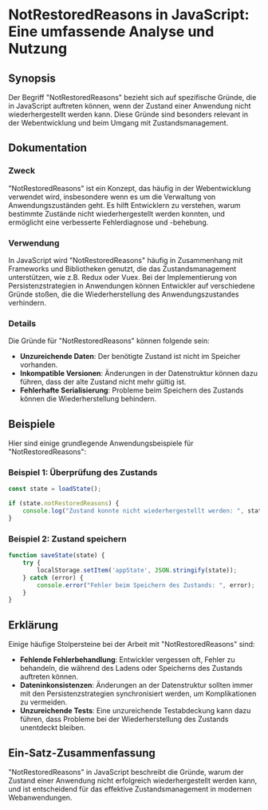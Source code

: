 <!--
Meta Description: # NotRestoredReasons in JavaScript: Eine umfassende Analyse und Nutzung ## Synopsis Der Begriff "NotRestoredReasons" bezieht sich auf spezifische Grün...
Meta Keywords: der, notrestoredreasons, die, des, javascript
-->

# NotRestoredReasons in JavaScript: Eine umfassende Analyse und Nutzung

## Synopsis
Der Begriff "NotRestoredReasons" bezieht sich auf spezifische Gründe, die in JavaScript auftreten können, wenn der Zustand einer Anwendung nicht wiederhergestellt werden kann. Diese Gründe sind besonders relevant in der Webentwicklung und beim Umgang mit Zustandsmanagement.

## Dokumentation
### Zweck
"NotRestoredReasons" ist ein Konzept, das häufig in der Webentwicklung verwendet wird, insbesondere wenn es um die Verwaltung von Anwendungszuständen geht. Es hilft Entwicklern zu verstehen, warum bestimmte Zustände nicht wiederhergestellt werden konnten, und ermöglicht eine verbesserte Fehlerdiagnose und -behebung.

### Verwendung
In JavaScript wird "NotRestoredReasons" häufig in Zusammenhang mit Frameworks und Bibliotheken genutzt, die das Zustandsmanagement unterstützen, wie z.B. Redux oder Vuex. Bei der Implementierung von Persistenzstrategien in Anwendungen können Entwickler auf verschiedene Gründe stoßen, die die Wiederherstellung des Anwendungszustandes verhindern.

### Details
Die Gründe für "NotRestoredReasons" können folgende sein:
- **Unzureichende Daten**: Der benötigte Zustand ist nicht im Speicher vorhanden.
- **Inkompatible Versionen**: Änderungen in der Datenstruktur können dazu führen, dass der alte Zustand nicht mehr gültig ist.
- **Fehlerhafte Serialisierung**: Probleme beim Speichern des Zustands können die Wiederherstellung behindern.

## Beispiele
Hier sind einige grundlegende Anwendungsbeispiele für "NotRestoredReasons":

### Beispiel 1: Überprüfung des Zustands
```javascript
const state = loadState();

if (state.notRestoredReasons) {
    console.log("Zustand konnte nicht wiederhergestellt werden: ", state.notRestoredReasons);
}
```

### Beispiel 2: Zustand speichern
```javascript
function saveState(state) {
    try {
        localStorage.setItem('appState', JSON.stringify(state));
    } catch (error) {
        console.error("Fehler beim Speichern des Zustands: ", error);
    }
}
```

## Erklärung
Einige häufige Stolpersteine bei der Arbeit mit "NotRestoredReasons" sind:
- **Fehlende Fehlerbehandlung**: Entwickler vergessen oft, Fehler zu behandeln, die während des Ladens oder Speicherns des Zustands auftreten können.
- **Dateninkonsistenzen**: Änderungen an der Datenstruktur sollten immer mit den Persistenzstrategien synchronisiert werden, um Komplikationen zu vermeiden.
- **Unzureichende Tests**: Eine unzureichende Testabdeckung kann dazu führen, dass Probleme bei der Wiederherstellung des Zustands unentdeckt bleiben.

## Ein-Satz-Zusammenfassung
"NotRestoredReasons" in JavaScript beschreibt die Gründe, warum der Zustand einer Anwendung nicht erfolgreich wiederhergestellt werden kann, und ist entscheidend für das effektive Zustandsmanagement in modernen Webanwendungen.